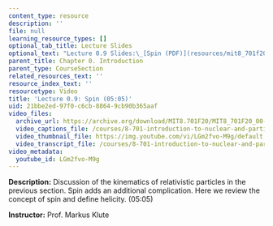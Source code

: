 ```yaml
---
content_type: resource
description: ''
file: null
learning_resource_types: []
optional_tab_title: Lecture Slides
optional_text: "Lecture 0.9 Slides:\_[Spin (PDF)](resources/mit8_701f20_lec0-9)"
parent_title: Chapter 0. Introduction
parent_type: CourseSection
related_resources_text: ''
resource_index_text: ''
resourcetype: Video
title: 'Lecture 0.9: Spin (05:05)'
uid: 21bbe2ed-97f0-c6cb-8864-9cb90b365aaf
video_files:
  archive_url: https://archive.org/download/MIT8.701F20/MIT8_701F20_00-09_Spin_300k.mp4
  video_captions_file: /courses/8-701-introduction-to-nuclear-and-particle-physics-fall-2020/059f2c74e64e5195b06d4bed74bf8953_LGm2fvo-M9g.vtt
  video_thumbnail_file: https://img.youtube.com/vi/LGm2fvo-M9g/default.jpg
  video_transcript_file: /courses/8-701-introduction-to-nuclear-and-particle-physics-fall-2020/03c41c531eb0c5085ccd8c25ef7955e3_LGm2fvo-M9g.pdf
video_metadata:
  youtube_id: LGm2fvo-M9g
---
```


**Description:** Discussion of the kinematics of relativistic particles in the previous section. Spin adds an additional complication. Here we review the concept of spin and define helicity. (05:05)

**Instructor:** Prof. Markus Klute